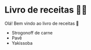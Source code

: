 # Livro de receitas :man_cook:

Olá! Bem vindo ao livro de receitas :wave:

- Strogonoff de carne
- Pavê
- Yakissoba